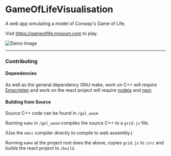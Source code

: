 # GameOfLifeVisualisation

A web app simulating a model of Conway's Game of Life.

Visit https://gameoflife.mgsium.com to play.

![Demo Image](https://user-images.githubusercontent.com/46031748/193268952-efaad4b3-13d7-4b95-9953-dddadeef189b.png)

[dragscrolljs_link]: https://github.com/asvd/dragscroll
[VisJS_link]: https://github.com/mgsium/VisualisationJs

---

### Contributing

#### **Dependencies**

As well as the general dependency GNU make, work on C++ will require [Emscripten](https://emscripten.org/docs/getting_started/downloads.html) and work on the react project will require [nodejs](https://docs.npmjs.com/downloading-and-installing-node-js-and-npm) and [npm](https://docs.npmjs.com/downloading-and-installing-node-js-and-npm)

#### **Building from Source**

Source C++ code can be found in `/gol_wasm`

Running `make` in `/gol_wasm` compiles the source C++ to a `grid.js` file.

(Use the `emcc` compiler directly to compile to web assembly.)

Running `make` at the project root does the above, copies `grid.js` to `/src` and builds the react project to `/build`.
